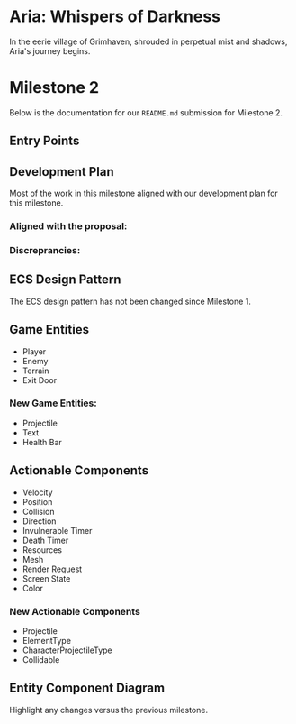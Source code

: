 # Aria: Whispers of Darkness
In the eerie village of Grimhaven, shrouded in perpetual mist and shadows, Aria's journey begins. 

# Milestone 2
Below is the documentation for our `README.md` submission for Milestone 2.

## Entry Points

## Development Plan
Most of the work in this milestone aligned with our development plan for this milestone.

### Aligned with the proposal:

### Discreprancies:

## ECS Design Pattern
The ECS design pattern has not been changed since Milestone 1.

## Game Entities
- Player
- Enemy
- Terrain
- Exit Door

### New Game Entities:
- Projectile
- Text
- Health Bar

## Actionable Components
- Velocity
- Position
- Collision
- Direction
- Invulnerable Timer
- Death Timer
- Resources
- Mesh
- Render Request
- Screen State
- Color

### New Actionable Components
- Projectile
- ElementType
- CharacterProjectileType
- Collidable

## Entity Component Diagram
Highlight any changes versus the previous milestone.
<!-- ![ECS diagram](docu/images/M1_ECS_diagram.png) -->
